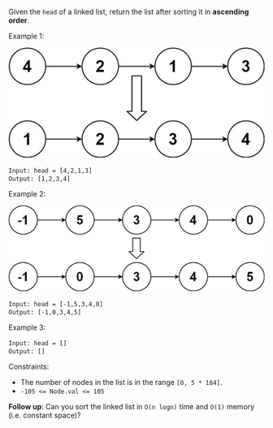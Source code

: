 Given the `head` of a linked list, return the list after sorting it in **ascending order**.

 

Example 1:

![sort_list_1](sort_list_1.jpeg)
```
Input: head = [4,2,1,3]
Output: [1,2,3,4]
```
Example 2:

![sort_list_2](sort_list_2.jpeg)
```
Input: head = [-1,5,3,4,0]
Output: [-1,0,3,4,5]
```
Example 3:
```
Input: head = []
Output: []
 ```

Constraints:

- The number of nodes in the list is in the range `[0, 5 * 104]`.
- `-105 <= Node.val <= 105`
 

**Follow up**: Can you sort the linked list in `O(n logn)` time and `O(1)` memory (i.e. constant space)?